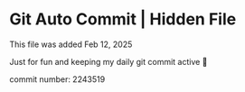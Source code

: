 # Git Auto Commit | Hidden File

This file was added Feb 12, 2025

Just for fun and keeping my daily git commit active 🤪

commit number: 2243519
